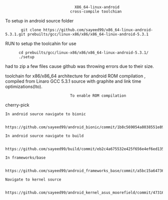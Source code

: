                                    X86_64-linux-android
                                 cross-compile toolchian

To setup in android source folder

           git clone https://github.com/sayeed99/x86_64-linux-android-5.3.1.git prebuilts/gcc/linux-x86/x86/x86_64-linux-android-5.3.1 

RUN to setup the toolcahin for use

          cd prebuilts/gcc/linux-x86/x86/x86_64-linux-android-5.3.1/
          ./setup

had to zip a few files cause github was throwing errors due to their size.

toolchain for x86/x86_64 architecture for android ROM compilation , compiled from Linaro GCC 5.3.1 source with graphite and link time optimizations(lto).


                                 To enable ROM compilation



cherry-pick 

	In android source navigate to bionic

            https://github.com/sayeed99/android_bionic/commit/1b8c569054a8038551e895741a78ec3dc69348e5
 
	In android source navigate to build

            https://github.com/sayeed99/build/commit/eb2c4a675532e425f656e4ef6ed135e747b8994b

	In frameworks/base

            https://github.com/sayeed99/android_frameworks_base/commit/a5bc15a64736d42a9743b1f421f1d39c88e96860

	Navigate to kernel source

            https://github.com/sayeed99/android_kernel_asus_moorefield/commit/473163100d8c5a1bf89e3a7151f6c9016dcada0c


                         

